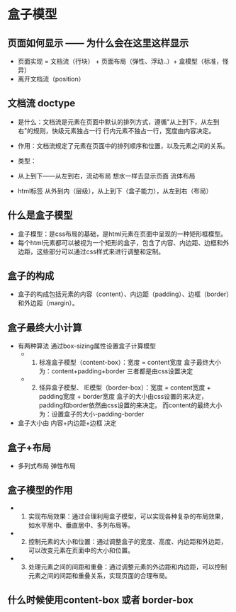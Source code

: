 # 盒子模型
## 页面如何显示 —— 为什么会在这里这样显示
- 页面实现 = 文档流（行块） + 页面布局（弹性、浮动..）+ 盒模型（标准，怪异）
- 离开文档流（position）

## 文档流 doctype
- 是什么：文档流是元素在页面中默认的排列方式，遵循"从上到下，从左到右"的规则，快级元素独占一行 行内元素不独占一行，宽度由内容决定。
- 作用：文档流规定了元素在页面中的排列顺序和位置，以及元素之间的关系。
- 类型：
  
 - 从上到下——从左到右，流动布局 想水一样去显示页面 流体布局
 - html标签 从外到内（层级），从上到下（盒子能力），从左到右（布局）

## 什么是盒子模型
 - 盒子模型：是css布局的基础，是html元素在页面中呈现的一种矩形框模型。
 - 每个html元素都可以被视为一个矩形的盒子，包含了内容、内边距、边框和外边距，这些部分可以通过css样式来进行调整和定制。

## 盒子的构成
 - 盒子的构成包括元素的内容（content）、内边距（padding）、边框（border）和外边距（margin）。

## 盒子最终大小计算
- 有两种算法
 通过box-sizing属性设置盒子计算模型
  - 1. 标准盒子模型（content-box）：宽度 = content宽度 
    盒子最终大小为：content+padding+border 三者都是由css设置决定
  - 2. 怪异盒子模型、 IE模型（border-box）：宽度 = content宽度 + padding宽度 + border宽度
    盒子的大小由css设置的来决定，padding和border依然由css设置的来决定。
    而content的最终大小为：设置盒子的大小-padding-border
- 盒子大小由 内容+内边距+边框 决定



## 盒子+布局
- 多列式布局 弹性布局

## 盒子模型的作用
   - 1. 实现布局效果：通过合理利用盒子模型，可以实现各种复杂的布局效果，如水平居中、垂直居中、多列布局等。
   - 2. 控制元素的大小和位置：通过调整盒子的宽度、高度、内边距和外边距，可以改变元素在页面中的大小和位置。
   - 3. 处理元素之间的间距和重叠：通过调整元素的外边距和内边距，可以控制元素之间的间距和重叠关系，实现页面的合理布局。

## 什么时候使用content-box 或者 border-box


